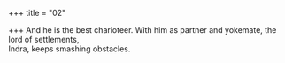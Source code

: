 +++
title = "02"

+++
And he is the best charioteer. With him as partner and yokemate, the  lord of settlements,  
Indra, keeps smashing obstacles.  